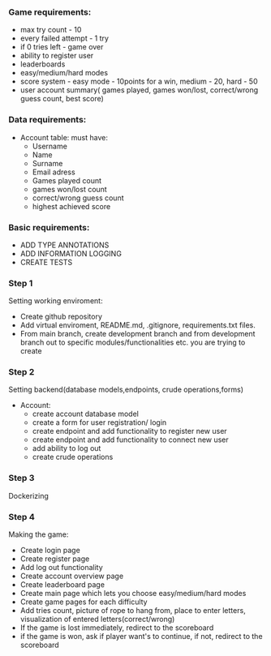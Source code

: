 ### Game requirements:

* max try count - 10
* every failed attempt - 1 try
* if 0 tries left - game over
* ability to register user
* leaderboards
* easy/medium/hard modes
* score system - easy mode - 10points for a win, medium - 20, hard - 50
* user account summary( games played, games won/lost, correct/wrong guess count, best score)

### Data requirements:

* Account table:
    must have:
    * Username
    * Name
    * Surname
    * Email adress
    * Games played count
    * games won/lost count
    * correct/wrong guess count 
    * highest achieved score

### Basic requirements:

* ADD TYPE ANNOTATIONS
* ADD INFORMATION LOGGING
* CREATE TESTS


### Step 1
Setting working enviroment:

* Create github repository
* Add virtual enviroment, README.md, .gitignore, requirements.txt files.
* From main branch, create development branch
  and from development branch out to specific modules/functionalities etc.
  you are trying to create

### Step 2
Setting backend(database models,endpoints, crude operations,forms)

* Account:
    * create account database model
    * create a form for user registration/ login
    * create endpoint and add functionality to register new user
    * create endpoint and add functionality to connect new user
    * add ability to log out
    * create crude operations

### Step 3

Dockerizing

### Step 4
Making the game:

* Create login page
* Create register page
* Add log out functionality
* Create account overview page
* Create leaderboard page
* Create main page which lets you choose easy/medium/hard modes
* Create game pages for each difficulty
* Add tries count, picture of rope to hang from, place to enter letters,
  visualization of entered letters(correct/wrong)
* If the game is lost immediately, redirect to the scoreboard
* if the game is won, ask if player want's to continue, if not, redirect to the scoreboard

